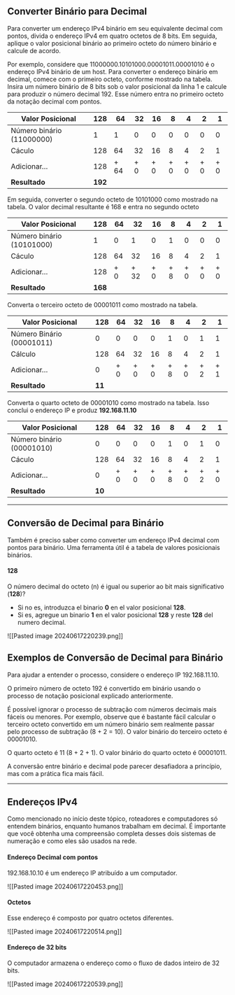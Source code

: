 
## Converter Binário para Decimal

Para converter um endereço IPv4 binário em seu equivalente decimal com pontos, divida o endereço IPv4 em quatro octetos de 8 bits. Em seguida, aplique o valor posicional binário ao primeiro octeto do número binário e calcule de acordo.

Por exemplo, considere que 11000000.10101000.00001011.00001010 é o endereço IPv4 binário de um host. Para converter o endereço binário em decimal, comece com o primeiro octeto, conforme mostrado na tabela. Insira um número binário de 8 bits sob o valor posicional da linha 1 e calcule para produzir o número decimal 192. Esse número entra no primeiro octeto da notação decimal com pontos.

| Valor Posicional          | 128     | 64   | 32  | 16  | 8   | 4   | 2   | 1   |
| ------------------------- | ------- | ---- | --- | --- | --- | --- | --- | --- |
| Número binário (11000000) | 1       | 1    | 0   | 0   | 0   | 0   | 0   | 0   |
| Cáculo                    | 128     | 64   | 32  | 16  | 8   | 4   | 2   | 1   |
| Adicionar…                | 128     | + 64 | + 0 | + 0 | + 0 | + 0 | + 0 | + 0 |
| **Resultado**             | **192** |      |     |     |     |     |     |     |

Em seguida, converter o segundo octeto de 10101000 como mostrado na tabela. O valor decimal resultante é 168 e entra no segundo octeto

|Valor Posicional|128|64|32|16|8|4|2|1|
|---|---|---|---|---|---|---|---|---|
|Número binário (10101000)|1|0|1|0|1|0|0|0|
|Cáculo|128|64|32|16|8|4|2|1|
|Adicionar…|128|+ 0|+ 32|+ 0|+ 8|+ 0|+ 0|+ 0|
|**Resultado**|**168**|   |   |   |   |   |   |   |

Converta o terceiro octeto de 00001011 como mostrado na tabela.

|Valor Posicional|128|64|32|16|8|4|2|1|
|---|---|---|---|---|---|---|---|---|
|Número Binário (00001011)|0|0|0|0|1|0|1|1|
|Cálculo|128|64|32|16|8|4|2|1|
|Adicionar…|0|+ 0|+ 0|+ 0|+ 8|+ 0|+ 2|+ 1|
|**Resultado**|**11**|   |   |   |   |   |   |   |
Converta o quarto octeto de 00001010 como mostrado na tabela. Isso conclui o endereço IP e produz **192.168.11.10**

| Valor Posicional          | 128    | 64  | 32  | 16  | 8   | 4   | 2   | 1   |
| ------------------------- | ------ | --- | --- | --- | --- | --- | --- | --- |
| Número binário (00001010) | 0      | 0   | 0   | 0   | 1   | 0   | 1   | 0   |
| Cáculo                    | 128    | 64  | 32  | 16  | 8   | 4   | 2   | 1   |
| Adicionar…                | 0      | + 0 | + 0 | + 0 | + 8 | + 0 | + 2 | + 0 |
| **Resultado**             | **10** |     |     |     |     |     |     |     |


----

## Conversão de Decimal para Binário

Também é preciso saber como converter um endereço IPv4 decimal com pontos para binário. Uma ferramenta útil é a tabela de valores posicionais binários.

#### 128

O número decimal do octeto (n) é igual ou superior ao bit mais significativo (**128**)?

- Si no es, introduzca el binario **0** en el valor posicional **128**.
- Si es, agregue un binario **1** en el valor posicional **128** y reste **128** del numero decimal.

![[Pasted image 20240617220239.png]]


## Exemplos de Conversão de Decimal para Binário

Para ajudar a entender o processo, considere o endereço IP 192.168.11.10.

O primeiro número de octeto 192 é convertido em binário usando o processo de notação posicional explicado anteriormente.

É possível ignorar o processo de subtração com números decimais mais fáceis ou menores. Por exemplo, observe que é bastante fácil calcular o terceiro octeto convertido em um número binário sem realmente passar pelo processo de subtração (8 + 2 = 10). O valor binário do terceiro octeto é 00001010.

O quarto octeto é 11 (8 + 2 + 1). O valor binário do quarto octeto é 00001011.

A conversão entre binário e decimal pode parecer desafiadora a princípio, mas com a prática fica mais fácil.

----

## Endereços IPv4

Como mencionado no início deste tópico, roteadores e computadores só entendem binários, enquanto humanos trabalham em decimal. É importante que você obtenha uma compreensão completa desses dois sistemas de numeração e como eles são usados na rede.

#### Endereço Decimal com pontos
192.168.10.10 é um endereço IP atribuído a um computador.

![[Pasted image 20240617220453.png]]


#### Octetos
Esse endereço é composto por quatro octetos diferentes.

![[Pasted image 20240617220514.png]]

#### Endereço de 32 bits
O computador armazena o endereço como o fluxo de dados inteiro de 32 bits.

![[Pasted image 20240617220539.png]]

